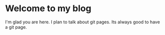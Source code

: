 # Welcome to my blog

I'm glad you are here. I plan to talk about git pages. Its always good to have a git page.
